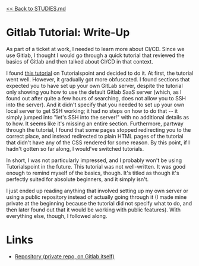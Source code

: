 [<< Back to STUDIES.md](../../STUDIES.md)
# Gitlab Tutorial: Write-Up

As part of a ticket at work, I needed to learn more about CI/CD. Since we use Gitlab, I thought I would go through a quick tutorial that reviewed the basics of Gitlab and then talked about CI/CD in that context. 

I found [this tutorial](https://www.tutorialspoint.com/gitlab/index.htm) on Tutorialspoint and decided to do it. At first, the tutorial went well. However, it gradually got more obfuscated. I found sections that expected you to have set up your own GitLab server, despite the tutorial only showing you how to use the default Gitlab SaaS server (which, as I found out after quite a few hours of searching, does not allow you to SSH into the server). And it didn't specify that you needed to set up your own local server to get SSH working; it had no steps on how to do that -- it simply jumped into "let's SSH into the server!" with no additional details as to how. It seems like it's missing an entire section. Furthermore, partway through the tutorial, I found that some pages stopped redirecting you to the correct place, and instead redirected to plain HTML pages of the tutorial that didn't have any of the CSS rendered for some reason. By this point, if I hadn't gotten so far along, I would've switched tutorials. 

In short, I was not particularly impressed, and I probably won't be using Tutorialspoint in the future. This tutorial was not well-written. It was good enough to remind myself of the basics, though. It's titled as though it's perfectly suited for absolute beginners, and it simply isn't. 

I just ended up reading anything that involved setting up my own server or using a public repository instead of actually going through it (I made mine private at the beginning because the tutorial did not specify what to do, and then later found out that it would be working with public features). With everything else, though, I followed along. 

# Links
- [Repository (private repo, on Gitlab itself)](https://gitlab.com/alexcn711/testproject)
